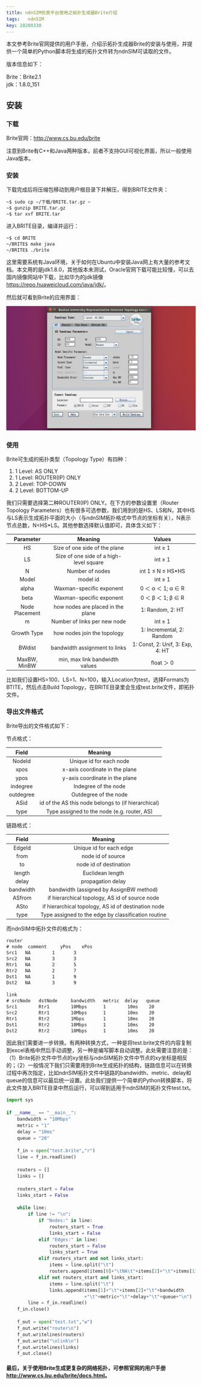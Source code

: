 ```yaml
---
title: ndnSIM仿真平台使用之拓扑生成器Brite介绍
tags:	ndnSIM
key: 20200330
---
```


本文参考Brite官网提供的用户手册，介绍示拓扑生成器Brite的安装与使用，并提供一个简单的Python脚本将生成的拓扑文件转为ndnSIM可读取的文件。

<!--more-->



版本信息如下：

Brite：Brite2.1 <br>jdk：1.8.0_151<br>

## 安装

### 下载

Brite官网：<http://www.cs.bu.edu/brite>

注意到Brite有C++和Java两种版本，前者不支持GUI可视化界面，所以一般使用Java版本。

### 安装

下载完成后将压缩包移动到用户根目录下并解压，得到BRITE文件夹：

```
~$ sudo cp ~/下载/BRITE.tar.gz ~
~$ gunzip BRITE.tar.gz
~$ tar xvf BRITE.tar
```

进入BRITE目录，编译并运行：

```
~$ cd BRITE
~/BRITE$ make java
~/BRITE$ ./brite
```

这里需要系统有Java环境，关于如何在Ubuntu中安装Java网上有大量的参考文档。本文用的是jdk1.8.0，其他版本未测试，Oracle官网下载可能比较慢，可以去国内镜像网站中下载，比如华为的jdk镜像<https://repo.huaweicloud.com/java/jdk/>。

然后就可看到Brite的应用界面：

![image](https://github.com/kanyuanzhi/kanyuanzhi.github.io/raw/master/assets/myimages/20200330/1.jpg)

### 使用

Brite可生成的拓扑类型（Topology Type）有四种：

1. 1 Level: AS ONLY
2. 1 Level: ROUTER(IP) ONLY
3. 2 Level: TOP-DOWN 
4. 2 Level: BOTTOM-UP

我们只需要选择第二种ROUTER(IP) ONLY。在下方的参数设置里（Router Topology Parameters）也有很多可选参数，我们用到的是HS、LS和N，其中HS与LS表示生成拓扑平面的大小（与ndnSIM拓扑格式中节点的坐标有关），N表示节点总数，N<HS*LS。其他参数选择默认值即可，具体含义如下：

|   Parameter    |                 Meaning                 |              Values              |
| :------------: | :-------------------------------------: | :------------------------------: |
|       HS       |      Size of one side of the plane      |             int ≥ 1              |
|       LS       | Size of one side of a high-level square |             int ≥ 1              |
|       N        |             Number of nodes             |        int 1 ≤ N ≤ HS*HS         |
|     Model      |                model id                 |             int ≥ 1              |
|     alpha      |        Waxman-specific exponent         |        0 ＜ α ＜ 1; α ∈ R        |
|      beta      |        Waxman-specific exponent         |        0 ＜ β ＜ 1; β ∈ R        |
| Node Placement |    how nodes are placed in the plane    |         1: Random, 2: HT         |
|       m        |      Number of links per new node       |             int ≥ 1              |
|  Growth Type   |       how nodes join the topology       |    1: Incremental, 2: Random     |
|     BWdist     |      bandwidth assignment to links      | 1: Const, 2: Unif, 3: Exp, 4: HT |
|  MaxBW, MinBW  |     min, max link bandwidth values      |            float ＞ 0            |

比如我们设置HS=100、LS=1、N=100，输入Location为test，选择Formats为BTITE，然后点击Build Topology，在BRITE目录里会生成test.brite文件，即拓扑文件。

### 导出文件格式

Brite导出的文件格式如下：

节点格式：

|   Field   |                       Meaning                       |
| :-------: | :-------------------------------------------------: |
|  NodeId   |               Unique id for each node               |
|   xpos    |           x-axis coordinate in the plane            |
|   ypos    |           y-axis coordinate in the plane            |
| indegree  |                Indegree of the node                 |
| outdegree |                Outdegree of the node                |
|   ASid    | id of the AS this node belongs to (if hierarchical) |
|   type    |     Type assigned to the node (e.g. router, AS)     |

链路格式：

|   Field   |                       Meaning                       |
| :-------: | :-------------------------------------------------: |
|  EdgeId   |               Unique id for each edge               |
|   from    |                  node id of source                  |
|    to     |               node id of destination                |
|  length   |                  Euclidean length                   |
|   delay   |                  propagation delay                  |
| bandwidth |       bandwidth (assigned by AssignBW method)       |
|  ASfrom   |   if hierarchical topology, AS id of source node    |
|   ASto    | if hierarchical topology, AS id of destination node |
|   type    | Type assigned to the edge by classification routine |

而ndnSIM中拓扑文件的格式为：

```
router
# node  comment     yPos    xPos
Src1   NA        1       3
Src2   NA        3       3
Rtr1   NA        2       5
Rtr2   NA        2       7
Dst1   NA        1       9
Dst2   NA        3       9

link
# srcNode   dstNode     bandwidth   metric  delay   queue
Src1        Rtr1        10Mbps      1        10ms    20
Src2        Rtr1        10Mbps      1        10ms    20
Rtr1        Rtr2        1Mbps       1        10ms    20
Dst1        Rtr2        10Mbps      1        10ms    20
Dst2        Rtr2        10Mbps      1        10ms    20
```

因此我们需要进一步转换。有两种转换方式，一种是将test.brite文件的内容复制到excel表格中然后手动调整，另一种是编写脚本自动调整。此处需要注意的是：（1）Brite拓扑文件中节点的xy坐标与ndnSIM拓扑文件中节点的xy坐标是相反的；（2）一般情况下我们只需要用到Brite生成拓扑的结构，链路信息可以在转换过程中再次指定，比如ndnSIM拓扑文件中链路的bandwidth、metric、delay和queue的信息可以最后统一设置。此处我们提供一个简单的Python转换脚本，将此文件放入BRITE目录中然后运行，可以得到适用于ndnSIM的拓扑文件test.txt。

```python
import sys

if __name__ == "__main__":
    bandwidth = "10Mbps"
    metric = "1"
    delay = "10ms"
    queue = "20"

    f_in = open("test.brite","r")
    line = f_in.readline()

    routers = []
    links = []

    routers_start = False
    links_start = False

    while line:
        if line != "\n":
            if "Nodes:" in line:
                routers_start = True
                links_start = False
            elif "Edges:" in line:
                routers_start = False
                links_start = True
            elif routers_start and not links_start:
                items = line.split("\t")
                routers.append(items[0]+"\tNA\t"+items[2]+"\t"+items[1]+"\n")
            elif not routers_start and links_start:
                items = line.split("\t")
                links.append(items[1]+"\t"+items[2]+"\t"+bandwidth
                             +"\t"+metric+"\t"+delay+"\t"+queue+"\n")                
        line = f_in.readline()
    f_in.close()

    f_out = open("test.txt","w")
    f_out.write("router\n")
    f_out.writelines(routers)
    f_out.write("\nlink\n")
    f_out.writelines(links)
    f_out.close()
```

#### 最后，关于使用Brite生成更复杂的网络拓扑，可参照官网的用户手册<http://www.cs.bu.edu/brite/docs.html>。













